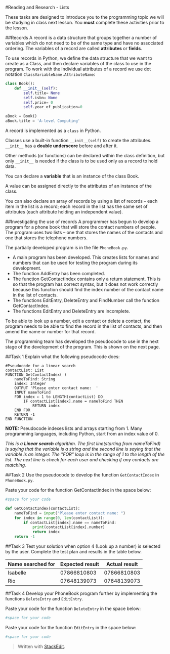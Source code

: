 
#Reading and Research - Lists

These tasks are designed to introduce you to the programming topic we will be studying in class next lesson. You **must** complete these activities prior to the lesson.

##Records
A record is a data structure that groups together a number of variables which do not need to be of the same type and have no associated ordering. The variables of a record are called **attributes** or **fields**.

To use records in Python, we define the data structure that we want to create as a Class, and then declare variables of the class to use in the program. To work with the individual attributes of a record we use dot notation `ClassVariableName.AttributeName`:

```python
class Book():
    def __init__(self):
        self.title= None
        self.isbn= None
        self.price= 0
        self.year_of_publication=0

aBook = Book()
aBook.title = 'A-level Computing'
```

A record is implemented as a `class` in Python.

Classes use a built-in function `__init__(self)` to create the attributes. `__init__` has a **double underscore** before and after it.

Other methods (or functions) can be declared within the class definition, but only `__init__` is needed if the class is to be used only as a record to hold data.

You can declare a **variable** that is an instance of the class Book.

A value can be assigned directly to the attributes of an instance of the class.

You can also declare an array of records by using a list of records – each item in the list is a record; each record in the list has the same set of attributes (each attribute holding an independent value).

##Investigating the use of records
A programmer has begun to develop a program for a phone book that will store the contact numbers of people. The program uses two lists – one that stores the names of the contacts and one that stores the telephone numbers.

The partially developed program is in the file `PhoneBook.py`.

- A main program has been developed. This creates lists for names and numbers that can be used for testing the program during its development.
- The function AddEntry has been completed.
- The function GetContactIndex contains only a return statement. This is so that the program has correct syntax, but it does not work correctly because this function should find the index number of the contact name in the list of contacts.
- The functions EditEntry, DeleteEntry and FindNumber call the function GetContactIndex.
- The functions EditEntry and DeleteEntry are incomplete.

To be able to look up a number, edit a contact or delete a contact, the program needs to be able to find the record in the list of contacts, and then amend the name or number for that record.

The programming team has developed the pseudocode to use in the next stage of the development of the program. This is shown on the next page.

##Task 1
Explain what the following pseudocode does:

```
#Pseudocode for a linear search
contactList: List
FUNCTION GetContactIndex( )
    nameToFind: String
    index: Integer
    OUTPUT 'Please enter contact name:  '
    INPUT nameToFind
    FOR index ← 1 to LENGTH(contactList) DO
        IF contactList[index].name = nameToFind THEN
            RETURN index
    END FOR
    RETURN -1
END FUNCTION
```

**NOTE:** Pseudocode indexes lists and arrays starting from 1. Many programming languages, including Python, start from an index value of 0.

*This is a **Linear search** algorithm. The first line(starting from nameToFind) is saying that the variable is a string and the second line is saying that the variable is an integer. The "FOR" loop is in the range of 1 to the length of the list. The next line is check for each user and checking if any contacts are matching.*

##Task 2
Use the pseudocode to develop the function `GetContactIndex` in `PhoneBook.py`.

Paste your code for the function GetContactIndex in the space below:

```python
#space for your code

def GetContactIndex(contactList):
    nameToFind = input("Please enter contact name: ")
    for index in range(0, len(contactList)):
        if contactList[index].name == nameToFind:
            print(contactList[index].number)
            return index
    return -1
```

##Task 3
Test your solution when option 4 (Look up a number) is selected by the user. Complete the test plan and results in the table below.

|Name searched for|Expected result|Actual result|
|-----------------|---------------|-------------|
|Isabelle|07866810803|07866810803|
|Rio|07648139073|07648139073|

##Task 4
Develop your PhoneBook program further by implementing the functions `DeleteEntry` and `EditEntry`.

Paste your code for the function `DeleteEntry` in the space below:

```python
#space for your code

```

Paste your code for the function `EditEntry` in the space below:

```python
#space for your code

```

> Written with [StackEdit](https://stackedit.io/).
